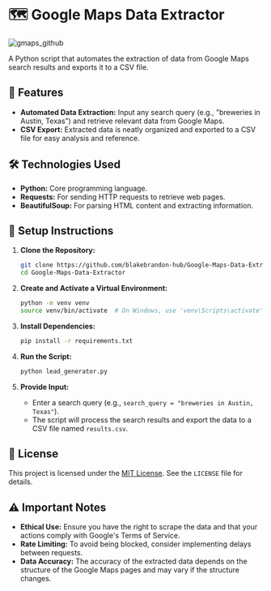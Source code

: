 # 🗺️ Google Maps Data Extractor

![gmaps_github](https://github.com/blakebrandon-hub/Google-Maps-Data-Extractor/assets/50201165/dfb9c5de-43d3-44c7-b2dc-0b5ae34d2b4d)

A Python script that automates the extraction of data from Google Maps search results and exports it to a CSV file.

## 🌟 Features

- **Automated Data Extraction:** Input any search query (e.g., "breweries in Austin, Texas") and retrieve relevant data from Google Maps.
- **CSV Export:** Extracted data is neatly organized and exported to a CSV file for easy analysis and reference.

## 🛠️ Technologies Used

- **Python:** Core programming language.
- **Requests:** For sending HTTP requests to retrieve web pages.
- **BeautifulSoup:** For parsing HTML content and extracting information.

## 🔧 Setup Instructions

1. **Clone the Repository:**

    ```bash
    git clone https://github.com/blakebrandon-hub/Google-Maps-Data-Extractor.git
    cd Google-Maps-Data-Extractor
    ```

2. **Create and Activate a Virtual Environment:**

    ```bash
    python -m venv venv
    source venv/bin/activate  # On Windows, use 'venv\Scripts\activate'
    ```

3. **Install Dependencies:**

    ```bash
    pip install -r requirements.txt
    ```

4. **Run the Script:**

    ```bash
    python lead_generator.py
    ```

5. **Provide Input:**
   - Enter a search query (e.g., ```search_query = "breweries in Austin, Texas"```).
   - The script will process the search results and export the data to a CSV file named `results.csv`.
  
## 📜 License

This project is licensed under the [MIT License](https://opensource.org/licenses/MIT). See the `LICENSE` file for details.

## ⚠️ Important Notes

- **Ethical Use:** Ensure you have the right to scrape the data and that your actions comply with Google's Terms of Service.
- **Rate Limiting:** To avoid being blocked, consider implementing delays between requests.
- **Data Accuracy:** The accuracy of the extracted data depends on the structure of the Google Maps pages and may vary if the structure changes.

